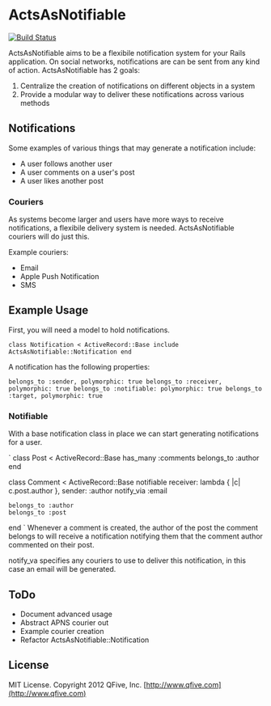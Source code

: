# ActsAsNotifiable
[![Build Status](https://secure.travis-ci.org/QFive/acts_as_notifiable.png)](http://travis-ci.org/QFive/acts_as_notifiable)

ActsAsNotifiable aims to be a flexibile notification system for your Rails application. On social networks, notifications are can be sent from any kind of action. ActsAsNotifiable has 2 goals:

1. Centralize the creation of notifications on different objects in a system
2. Provide a modular way to deliver these notifications across various methods

## Notifications
Some examples of various things that may generate a notification include:

* A user follows another user
* A user comments on a user's post
* A user likes another post


### Couriers
As systems become larger and users have more ways to receive notifications, a flexibile delivery system is needed. ActsAsNotifiable couriers will do just this.

Example couriers:

* Email
* Apple Push Notification
* SMS

## Example Usage

First, you will need a model to hold notifications.

`
class Notification < ActiveRecord::Base
	include ActsAsNotifiable::Notification
end
`


A notification has the following properties:

`
belongs_to :sender, polymorphic: true
belongs_to :receiver, polymorphic: true
belongs_to :notifiable: polymorphic: true
belongs_to :target, polymorphic: true
`

### Notifiable
With a base notification class in place we can start generating notifications for a user.

`
class Post < ActiveRecord::Base
	has_many :comments
	belongs_to :author
end

class Comment < ActiveRecord::Base
	notifiable receiver: lambda { |c| c.post.author }, sender: :author
	notify_via :email
	
	belongs_to :author
	belongs_to :post
end
`
Whenever a comment is created, the author of the post the comment belongs to will receive a notification notifying them that the comment author commented on their post.

notify_va specifies any couriers to use to deliver this notification, in this case an email will be generated.

## ToDo

* Document advanced usage
* Abstract APNS courier out
* Example courier creation
* Refactor ActsAsNotifiable::Notification

## License
MIT License. Copyright 2012 QFive, Inc. [http://www.qfive.com](http://www.qfive.com)